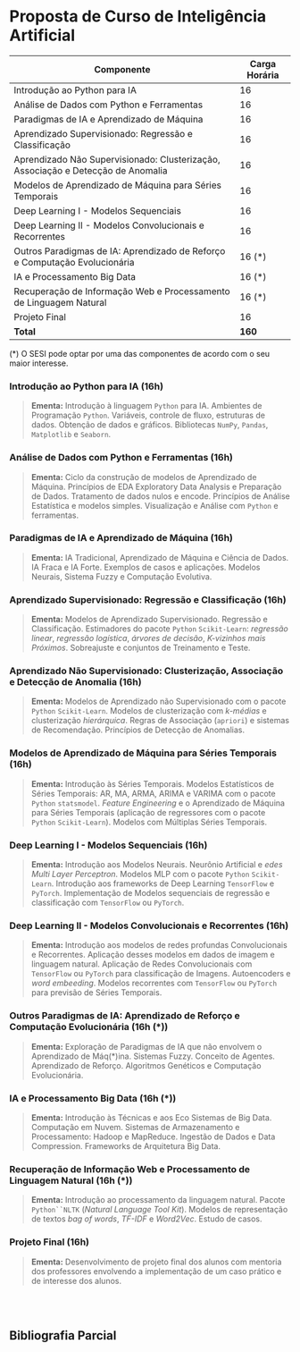 # Proposta de Curso de Inteligência Artificial

| Componente | Carga Horária |
|-|-|
| Introdução ao Python para IA |	16 |
| Análise de Dados com Python e Ferramentas |	16 |
| Paradigmas de IA e Aprendizado de Máquina |	16 |
| Aprendizado Supervisionado: Regressão e Classificação	| 16 |
| Aprendizado Não Supervisionado: Clusterização, Associação e Detecção de Anomalia	| 16 |
| Modelos de Aprendizado de Máquina para Séries Temporais | 16 |
| Deep Learning I - Modelos Sequenciais | 16 |
| Deep Learning II - Modelos Convolucionais e Recorrentes | 16 |
| Outros Paradigmas de IA: Aprendizado de Reforço e Computação Evolucionária | 16 (\*) |
| IA e Processamento Big Data	| 16 (\*) |
| Recuperação de Informação Web	e Processamento de Linguagem Natural | 16 (\*) |
| Projeto Final	| 16 |
| **Total** | **160** |

(\*) O SESI pode optar por uma das componentes de acordo com o seu maior interesse.

### Introdução ao Python para IA (16h)

> **Ementa:** Introdução à linguagem `Python` para IA. Ambientes de Programação `Python`. Variáveis, controle de fluxo, estruturas de dados. Obtenção de dados e gráficos. Bibliotecas `NumPy`, `Pandas`, `Matplotlib` e `Seaborn`.

###  Análise de Dados com Python e Ferramentas (16h)

> **Ementa:** Ciclo da construção de modelos de Aprendizado de Máquina. Princípios de EDA Exploratory Data Analysis e Preparação de Dados. Tratamento de dados nulos e encode. Princípios de Análise Estatística e modelos simples. Visualização e Análise com `Python` e ferramentas. 

### Paradigmas de IA e Aprendizado de Máquina (16h)

> **Ementa:** IA Tradicional, Aprendizado de Máquina e Ciência de Dados. IA Fraca e IA Forte. Exemplos de casos e aplicações. Modelos Neurais,
Sistema Fuzzy e Computação Evolutiva.

### Aprendizado Supervisionado: Regressão e Classificação (16h)

> **Ementa:** Modelos de Aprendizado Supervisionado. Regressão e Classificação. Estimadores do pacote `Python` `Scikit-Learn`: *regressão linear*, *regressão logística*, *árvores de decisão*, *K-vizinhos mais Próximos*. Sobreajuste e conjuntos de Treinamento e Teste.

### Aprendizado Não Supervisionado: Clusterização, Associação e Detecção de Anomalia (16h)

> **Ementa:** Modelos de Aprendizado não Supervisionado com o pacote `Python` `Scikit-Learn`. Modelos de clusterização com *k-médias* e clusterização *hierárquica*. Regras de Associação (`apriori`) e sistemas de Recomendação. Princípios de Detecção de Anomalias.

### Modelos de Aprendizado de Máquina para Séries Temporais (16h)

> **Ementa:** Introdução às Séries Temporais. Modelos Estatísticos de Séries Temporais: AR, MA, ARMA, ARIMA e VARIMA com o pacote `Python` `statsmodel`. *Feature Engineering* e o Aprendizado de Máquina para Séries Temporais (aplicação de regressores com o pacote `Python` `Scikit-Learn`). Modelos com Múltiplas Séries Temporais.

### Deep Learning I - Modelos Sequenciais  (16h)

> **Ementa:** Introdução aos Modelos Neurais. Neurônio Artificial e *edes Multi Layer Perceptron*. Modelos MLP com o pacote `Python` `Scikit-Learn`. Introdução aos frameworks de Deep Learning `TensorFlow` e `PyTorch`. Implementação de Modelos sequenciais de regressão e classificação com `TensorFlow` ou `PyTorch`.

### Deep Learning II - Modelos Convolucionais e Recorrentes  (16h)

> **Ementa:** Introdução aos modelos de redes profundas Convolucionais e Recorrentes. Aplicação desses modelos em dados de imagem e linguagem natural. Aplicação de Redes Convolucionais com `TensorFlow` ou `PyTorch` para classificação de Imagens. Autoencoders e *word embeeding*. Modelos recorrentes com `TensorFlow` ou `PyTorch` para previsão de Séries Temporais.

### Outros Paradigmas de IA: Aprendizado de Reforço e Computação Evolucionária  (16h (\*))

> **Ementa:** Exploração de Paradigmas de IA que não envolvem o Aprendizado de Máq(\*)ina. Sistemas Fuzzy. Conceito de Agentes. Aprendizado de Reforço. Algoritmos Genéticos e Computação Evolucionária. 

### IA e Processamento Big Data  (16h (\*))

> **Ementa:** Introdução às Técnicas e aos Eco Sistemas de Big Data. Computação em Nuvem. Sistemas de Armazenamento e Processamento: Hadoop e MapReduce. Ingestão de Dados e Data Compression. Frameworks de Arquitetura Big Data.

###  Recuperação de Informação Web	e Processamento de Linguagem Natural (16h (\*))

> **Ementa:** Introdução ao processamento da linguagem natural. Pacote `Python``NLTK` (*Natural Language Tool Kit*). Modelos de representação de textos *bag of words*, *TF-IDF* e *Word2Vec*. Estudo de casos.

###  Projeto Final (16h)

> **Ementa:** Desenvolvimento de projeto final dos alunos com mentoria dos professores envolvendo a implementação de um caso prático e de interesse dos alunos.

<br>

<br>

## Bibliografia Parcial 

